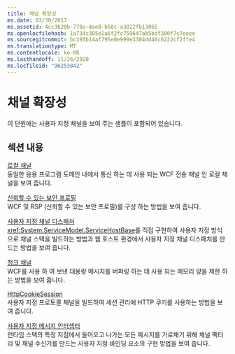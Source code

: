 ```yaml
---
title: 채널 확장성
ms.date: 03/30/2017
ms.assetid: 4cc3b20b-778a-4ae8-b58c-a3822fb13065
ms.openlocfilehash: 1a734c305e2a6f2fc759647ab5bdf380f7c7eeee
ms.sourcegitcommit: bc293b14af795e0e999e3304dd40c0222cf2ffe4
ms.translationtype: MT
ms.contentlocale: ko-KR
ms.lasthandoff: 11/26/2020
ms.locfileid: "96253842"
---
```

# <a name="channels-extensibility"></a>채널 확장성

이 단원에는 사용자 지정 채널을 보여 주는 샘플이 포함되어 있습니다.  
  
## <a name="in-this-section"></a>섹션 내용  

 [로컬 채널](local-channel.md)  
 동일한 응용 프로그램 도메인 내에서 통신 하는 데 사용 되는 WCF 전송 채널 인 로컬 채널을 보여 줍니다.  
  
 [신뢰할 수 있는 보안 프로필](reliable-secure-profile.md)  
 WCF 및 RSP (신뢰할 수 있는 보안 프로필)를 구성 하는 방법을 보여 줍니다.  
  
 [사용자 지정 채널 디스패처](custom-channel-dispatcher.md)  
 <xref:System.ServiceModel.ServiceHostBase>를 직접 구현하여 사용자 지정 방식으로 채널 스택을 빌드하는 방법과 웹 호스트 환경에서 사용자 지정 채널 디스패처를 만드는 방법을 보여 줍니다.  
  
 [청크 채널](chunking-channel.md)  
 WCF를 사용 하 여 보낸 대용량 메시지를 버퍼링 하는 데 사용 되는 메모리 양을 제한 하는 방법을 보여 줍니다.
  
 [HttpCookieSession](httpcookiesession.md)  
 사용자 지정 프로토콜 채널을 빌드하여 세션 관리에 HTTP 쿠키를 사용하는 방법을 보여 줍니다.  
  
 [사용자 지정 메시지 인터셉터](custom-message-interceptor.md)  
 런타임 스택의 특정 지점에서 들어오고 나가는 모든 메시지를 가로채기 위해 채널 팩터리 및 채널 수신기를 만드는 사용자 지정 바인딩 요소의 구현 방법을 보여 줍니다.
